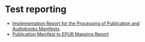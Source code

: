 # Test reporting

- [Implementation Report for the Processing of Publication and Audiobooks Manifests](https://w3c.github.io/publ-tests/test_reports/manifest_processing/index.html).
- [Publication Manifest to EPUB Mapping Report](https://w3c.github.io/publ-tests/test_reports/epub_mapping/index.html)
